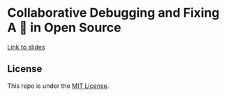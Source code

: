 # Collaborative Debugging and Fixing A 🐛 in Open Source

[Link to slides](https://thomasjpfan.github.io/nyc-python-2020-lightning-hist-memory-issue/)

## License

This repo is under the [MIT License](LICENSE).
